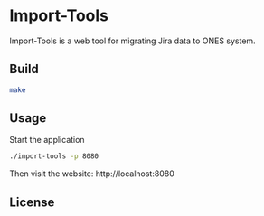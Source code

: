 # Import-Tools

Import-Tools is a web tool for migrating Jira data to ONES system.

## Build

```bash
make
```

## Usage

Start the application

```bash
./import-tools -p 8080
```

Then visit the website: http://localhost:8080

## License
